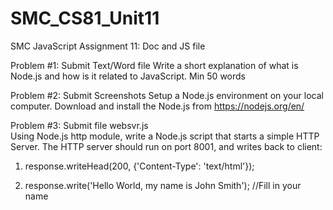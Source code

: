 # SMC_CS81_Unit11
SMC JavaScript Assignment 11: Doc and JS file

Problem #1: Submit Text/Word file 
Write a short explanation of what is Node.js and how is it related to JavaScript. Min 50 words

Problem #2: Submit Screenshots
Setup a Node.js environment on your local computer. Download and install the Node.js from https://nodejs.org/en/

Problem #3: Submit file websvr.js  
Using Node.js http module, write a Node.js script that starts a simple HTTP Server. The HTTP server should run on port 8001, and writes back to client:

1. response.writeHead(200, {'Content-Type': 'text/html'});

2. response.write('Hello World, my name is John Smith'); //Fill in your name
